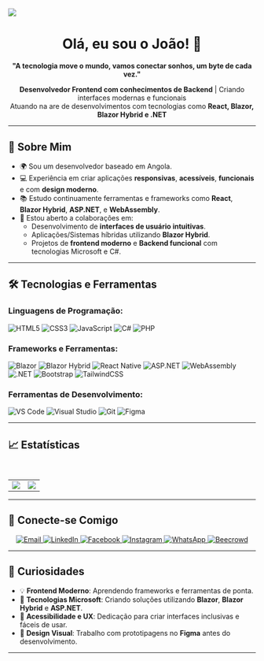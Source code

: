 <h1>
    <img src="https://readme-typing-svg.herokuapp.com/?font=Righteous&size=35&center=true&vCenter=true&width=500&height=70&duration=4000&lines=Hello+World!+👋;+I'm+<Server/>!;" />
</h1>

<h1 align="center">Olá, eu sou o João! 👋</h1>

<p align="center">
  <b>"A tecnologia move o mundo, vamos conectar sonhos, um byte de cada vez."</b>
</p>

<p align="center">
  <b>Desenvolvedor Frontend com conhecimentos de Backend</b> | Criando interfaces modernas e funcionais<br>
  Atuando na are de desenvolvimentos com tecnologias como <b>React, Blazor, Blazor Hybrid e .NET</b>
</p>

---

## 🚀 Sobre Mim
- 🌍 Sou um desenvolvedor baseado em Angola.
- 💻 Experiência em criar aplicações **responsivas**, **acessíveis**, **funcionais** e com **design moderno**.
- 📚 Estudo continuamente ferramentas e frameworks como **React**, **Blazor Hybrid**, **ASP.NET**, e **WebAssembly**.
- 👯 Estou aberto a colaborações em:
  - Desenvolvimento de **interfaces de usuário intuitivas**.
  - Aplicações/Sistemas híbridas utilizando **Blazor Hybrid**.
  - Projetos de **frontend moderno** e **Backend funcional** com tecnologias Microsoft e C#.

---

## 🛠️ Tecnologias e Ferramentas
### Linguagens de Programação:
<div>
  <img src="https://img.shields.io/badge/HTML5-E34F26?style=for-the-badge&logo=html5&logoColor=white" alt="HTML5">
  <img src="https://img.shields.io/badge/CSS3-1572B6?style=for-the-badge&logo=css3&logoColor=white" alt="CSS3">
  <img src="https://img.shields.io/badge/JavaScript-F7DF1E?style=for-the-badge&logo=javascript&logoColor=black" alt="JavaScript">
  <img src="https://img.shields.io/badge/CSharp-239120?style=for-the-badge&logo=csharp&logoColor=white" alt="C#">
  <img src="https://img.shields.io/badge/PHP-777BB4?style=for-the-badge&logo=php&logoColor=white" alt="PHP">
</div>

### Frameworks e Ferramentas:
<div>
  <img src="https://img.shields.io/badge/Blazor-512BD4?style=for-the-badge&logo=blazor&logoColor=white" alt="Blazor">
  <img src="https://img.shields.io/badge/Blazor_Hybrid-68217A?style=for-the-badge&logo=dotnet&logoColor=white" alt="Blazor Hybrid">
  <img src="https://img.shields.io/badge/React_Native-61DAFB?style=for-the-badge&logo=react&logoColor=black" alt="React Native">
  <img src="https://img.shields.io/badge/ASP.NET-5C2D91?style=for-the-badge&logo=dotnet&logoColor=white" alt="ASP.NET">
  <img src="https://img.shields.io/badge/WebAssembly-654FF0?style=for-the-badge&logo=webassembly&logoColor=white" alt="WebAssembly">
  <img src="https://img.shields.io/badge/.NET-512BD4?style=for-the-badge&logo=dotnet&logoColor=white" alt=".NET">
  <img src="https://img.shields.io/badge/Bootstrap-7952B3?style=for-the-badge&logo=bootstrap&logoColor=white" alt="Bootstrap">
  <img src="https://img.shields.io/badge/TailwindCSS-06B6D4?style=for-the-badge&logo=tailwindcss&logoColor=white" alt="TailwindCSS">
</div>

### Ferramentas de Desenvolvimento:
<div>
  <img src="https://img.shields.io/badge/Visual_Studio_Code-007ACC?style=for-the-badge&logo=visual-studio-code&logoColor=white" alt="VS Code">
  <img src="https://img.shields.io/badge/Visual_Studio-5C2D91?style=for-the-badge&logo=visual-studio&logoColor=white" alt="Visual Studio">
  <img src="https://img.shields.io/badge/Git-F05032?style=for-the-badge&logo=git&logoColor=white" alt="Git">
  <img src="https://img.shields.io/badge/Figma-F24E1E?style=for-the-badge&logo=figma&logoColor=white" alt="Figma">
</div>

---

## 📈 Estatísticas

<table>
  <tr style="border: none;">
    <td style="border: none;">
           <img src="https://github-readme-stats.vercel.app/api?username=omarscode&show_icons=true&title_color=C00102&icon_color=C00102" />
    </td>
    <td style="border: none;">
           <img src="https://github-readme-stats.vercel.app/api/top-langs/?username=Server-prog&hide_progress=true)" />
    </td>
  </tr>
</table>


---

## 🔗 Conecte-se Comigo
<div align="center">
  <a href="mailto:tjao2779@gmail.com">
    <img src="https://img.shields.io/badge/Gmail-D14836?style=for-the-badge&logo=gmail&logoColor=white" alt="Email">
  </a>
  <a href="https://www.linkedin.com">
    <img src="https://img.shields.io/badge/LinkedIn-0077B5?style=for-the-badge&logo=linkedin&logoColor=white" alt="LinkedIn">
  </a>
  <a href="https://www.facebook.com">
    <img src="https://img.shields.io/badge/Facebook-1877F2?style=for-the-badge&logo=facebook&logoColor=white" alt="Facebook">
  </a>
  <a href="https://www.instagram.com">
    <img src="https://img.shields.io/badge/Instagram-E4405F?style=for-the-badge&logo=instagram&logoColor=white" alt="Instagram">
  </a>
  <a href="https://wa.me/929586461">
    <img src="https://img.shields.io/badge/WhatsApp-25D366?style=for-the-badge&logo=whatsapp&logoColor=white" alt="WhatsApp">
  </a>
  <a href="https://www.beecrowd.com">
    <img src="https://img.shields.io/badge/Beecrowd-FFCA28?style=for-the-badge&logo=codeforces&logoColor=black" alt="Beecrowd">
  </a>
</div>

---

## 🎯 Curiosidades
- 💡 **Frontend Moderno**:  Aprendendo frameworks e ferramentas de ponta.
- 🚀 **Tecnologias Microsoft**:  Criando soluções utilizando **Blazor**, **Blazor Hybrid** e **ASP.NET**.
- 🌟 **Acessibilidade e UX**: Dedicação para criar interfaces inclusivas e fáceis de usar.
- 🎨 **Design Visual**: Trabalho com prototipagens no **Figma** antes do desenvolvimento.

---
